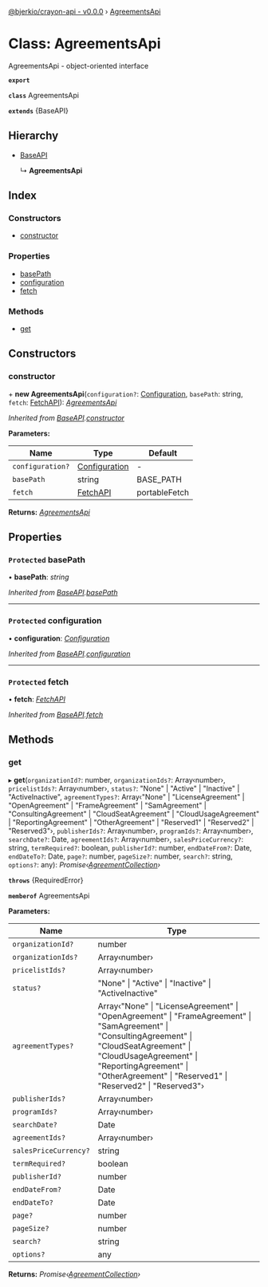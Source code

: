 [@bjerkio/crayon-api - v0.0.0](../README.md) › [AgreementsApi](agreementsapi.md)

# Class: AgreementsApi

AgreementsApi - object-oriented interface

**`export`** 

**`class`** AgreementsApi

**`extends`** {BaseAPI}

## Hierarchy

* [BaseAPI](baseapi.md)

  ↳ **AgreementsApi**

## Index

### Constructors

* [constructor](agreementsapi.md#constructor)

### Properties

* [basePath](agreementsapi.md#protected-basepath)
* [configuration](agreementsapi.md#protected-configuration)
* [fetch](agreementsapi.md#protected-fetch)

### Methods

* [get](agreementsapi.md#get)

## Constructors

###  constructor

\+ **new AgreementsApi**(`configuration?`: [Configuration](configuration.md), `basePath`: string, `fetch`: [FetchAPI](../interfaces/fetchapi.md)): *[AgreementsApi](agreementsapi.md)*

*Inherited from [BaseAPI](baseapi.md).[constructor](baseapi.md#constructor)*

**Parameters:**

Name | Type | Default |
------ | ------ | ------ |
`configuration?` | [Configuration](configuration.md) | - |
`basePath` | string |  BASE_PATH |
`fetch` | [FetchAPI](../interfaces/fetchapi.md) |  portableFetch |

**Returns:** *[AgreementsApi](agreementsapi.md)*

## Properties

### `Protected` basePath

• **basePath**: *string*

*Inherited from [BaseAPI](baseapi.md).[basePath](baseapi.md#protected-basepath)*

___

### `Protected` configuration

• **configuration**: *[Configuration](configuration.md)*

*Inherited from [BaseAPI](baseapi.md).[configuration](baseapi.md#protected-configuration)*

___

### `Protected` fetch

• **fetch**: *[FetchAPI](../interfaces/fetchapi.md)*

*Inherited from [BaseAPI](baseapi.md).[fetch](baseapi.md#protected-fetch)*

## Methods

###  get

▸ **get**(`organizationId?`: number, `organizationIds?`: Array‹number›, `pricelistIds?`: Array‹number›, `status?`: "None" | "Active" | "Inactive" | "ActiveInactive", `agreementTypes?`: Array‹"None" | "LicenseAgreement" | "OpenAgreement" | "FrameAgreement" | "SamAgreement" | "ConsultingAgreement" | "CloudSeatAgreement" | "CloudUsageAgreement" | "ReportingAgreement" | "OtherAgreement" | "Reserved1" | "Reserved2" | "Reserved3"›, `publisherIds?`: Array‹number›, `programIds?`: Array‹number›, `searchDate?`: Date, `agreementIds?`: Array‹number›, `salesPriceCurrency?`: string, `termRequired?`: boolean, `publisherId?`: number, `endDateFrom?`: Date, `endDateTo?`: Date, `page?`: number, `pageSize?`: number, `search?`: string, `options?`: any): *Promise‹[AgreementCollection](../interfaces/agreementcollection.md)›*

**`throws`** {RequiredError}

**`memberof`** AgreementsApi

**Parameters:**

Name | Type |
------ | ------ |
`organizationId?` | number |
`organizationIds?` | Array‹number› |
`pricelistIds?` | Array‹number› |
`status?` | "None" &#124; "Active" &#124; "Inactive" &#124; "ActiveInactive" |
`agreementTypes?` | Array‹"None" &#124; "LicenseAgreement" &#124; "OpenAgreement" &#124; "FrameAgreement" &#124; "SamAgreement" &#124; "ConsultingAgreement" &#124; "CloudSeatAgreement" &#124; "CloudUsageAgreement" &#124; "ReportingAgreement" &#124; "OtherAgreement" &#124; "Reserved1" &#124; "Reserved2" &#124; "Reserved3"› |
`publisherIds?` | Array‹number› |
`programIds?` | Array‹number› |
`searchDate?` | Date |
`agreementIds?` | Array‹number› |
`salesPriceCurrency?` | string |
`termRequired?` | boolean |
`publisherId?` | number |
`endDateFrom?` | Date |
`endDateTo?` | Date |
`page?` | number |
`pageSize?` | number |
`search?` | string |
`options?` | any |

**Returns:** *Promise‹[AgreementCollection](../interfaces/agreementcollection.md)›*
